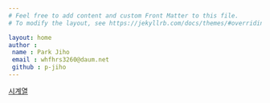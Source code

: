 ```yaml
---
# Feel free to add content and custom Front Matter to this file.
# To modify the layout, see https://jekyllrb.com/docs/themes/#overriding-theme-defaults

layout: home
author : 
 name : Park Jiho
 email : whfhrs3260@daum.net
 github : p-jiho
---
```

<html>
  <head>
    <meta charset="utf-8">
  </head>
  <body>
    <nav>
      <a href="/example">시계열</a>
    </nav>
  </body>
</html>
